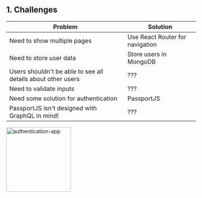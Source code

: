 ## 1. Challenges

| Problem    | Solution  |
| -----------------|----------------|
| Need to show multiple pages  | Use React Router for navigation |
| Need to store user data  | Store users in MongoDB |
| Users shouldn't be able to see all details about other users | ??? |
| Need to validate inputs | ??? |
| Need some solution for authentication | PassportJS |
| PassportJS isn't designed with GraphQL in mind! | ??? |

<img width="172" alt="authentication-app" src="https://user-images.githubusercontent.com/20265633/39325696-da763a54-4960-11e8-923c-19aa5a09546c.PNG">

